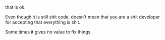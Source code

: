 that is ok.

Even though it is still shit code, doesn't mean that you are a shit developer for accepting that everything is shit.

Some times it gives no value to fix things.